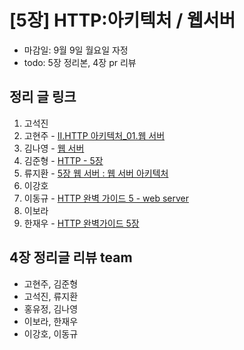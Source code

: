 # [5장] HTTP:아키텍처 / 웹서버

- 마감일: 9월 9일 월요일 자정
- todo: 5장 정리본, 4장 pr 리뷰

## 정리 글 링크

1. 고석진
2. 고현주 - [II.HTTP 아키텍처\_01.웹 서버](https://dev-junior.tistory.com/9)
3. 김나영 - [웹 서버](https://feel5ny.github.io/2019/09/07/HTTP_005/)
4. 김준형 - [HTTP - 5장](https://junjangsee.github.io/2019/09/08/network/network-05/)
5. 류지환 - [5장 웹 서버 : 웹 서버 아키텍처](https://www.notion.so/jeewhan/5-67c1246d4f064dbfa407a6af2cbf8006)
6. 이강호
7. 이동규 - [HTTP 완벽 가이드 5 - web server](https://github.com/brainbackdoor/bbd-http-web/blob/master/docs/server/README.md)
8. 이보라
9. 한재우 - [HTTP 완벽가이드 5장](https://bebiangel.github.io/2019/09/08/http-guide-chap5/)

## 4장 정리글 리뷰 team

- 고현주, 김준형
- 고석진, 류지환
- 홍유정, 김나영
- 이보라, 한재우
- 이강호, 이동규

